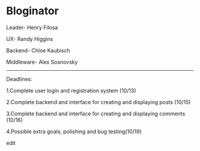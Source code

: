 # Bloginator


Leader- Henry Filosa

UX- Randy Higgins 

Backend- Chloe Kaubisch 

Middleware- Alex Sosnovsky 

***

Deadlines:

  1.Complete user login and registration system (10/13)
  
  2.Complete backend and interface for creating and displaying posts (10/15)
  
  
  3.Complete backend and interface for creating and displaying comments (10/16)
  
  
  4.Possible extra goals, polishing and bug testing(10/19)
  
  edit
